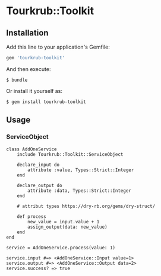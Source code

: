 # Tourkrub::Toolkit

## Installation

Add this line to your application's Gemfile:

```ruby
gem 'tourkrub-toolkit'
```

And then execute:

    $ bundle

Or install it yourself as:

    $ gem install tourkrub-toolkit

## Usage

### ServiceObject

```
class AddOneService
    include Tourkrub::Toolkit::ServiceObject
    
    declare_input do
        attribute :value, Types::Strict::Integer
    end

    declare_output do
        attribute :data, Types::Strict::Integer
    end
        
    # attribut types https://dry-rb.org/gems/dry-struct/
    
    def process
        new_value = input.value + 1
        assign_output(data: new_value)
    end
end

service = AddOneService.process(value: 1)

service.input #=> <AddOneService::Input value=1>
service.output #=> <AddOneService::Output data=2>
service.success? => true
```

